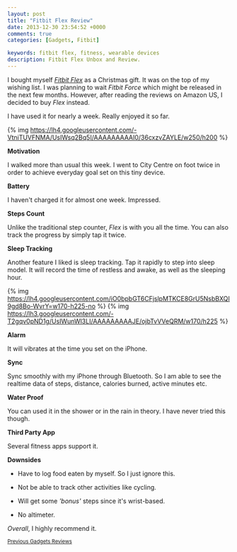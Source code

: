 ```yaml
---
layout: post
title: "Fitbit Flex Review"
date: 2013-12-30 23:54:52 +0000
comments: true
categories: [Gadgets, Fitbit]

keywords: fitbit flex, fitness, wearable devices
description: Fitbit Flex Unbox and Review.
---
```


I bought myself [_Fitbit Flex_](http://www.fitbit.com/uk) as a Christmas gift. It was on the top of my wishing list. I was planning to wait _Fitbit Force_ which might be released in the next few months. However, after reading the reviews on Amazon US, I decided to buy _Flex_ instead. 

I have used it for nearly a week. Really enjoyed it so far. 

{% img https://lh4.googleusercontent.com/-VtniTUVFNMA/UsIWsq2Bq5I/AAAAAAAAAI0/36cxzvZAYLE/w250/h200 %}

__Motivation__

I walked more than usual this week. I went to City Centre on foot twice in order to achieve everyday goal set on this tiny device. 

__Battery__

I haven't charged it for almost one week. Impressed.

__Steps Count__

Unlike the traditional step counter, _Flex_ is with you all the time. You can also track the progress by simply tap it twice.   

__Sleep Tracking__

Another feature I liked is sleep tracking. Tap it rapidly to step into sleep model. It will record the time of restless and awake, as well as the sleeping hour.

{% img https://lh4.googleusercontent.com/iO0bpbGT6CFjslpMTKCE8GrU5NsbBXQI9gd8Bo-WvrY=w170-h225-no %} {% img https://lh3.googleusercontent.com/-T2gqv0pND1g/UsIWunWl3LI/AAAAAAAAAJE/ojbTvVVeQRM/w170/h225 %}

__Alarm__

It will vibrates at the time you set on the iPhone.

__Sync__

Sync smoothly with my iPhone through Bluetooth. So I am able to see the realtime data of steps, distance, calories burned, active minutes etc. 

__Water Proof__

You can used it in the shower or in the rain in theory. I have never tried this though.

__Third Party App__

Several fitness apps support it. 

__Downsides__

* Have to log food eaten by myself. So I just ignore this.

* Not be able to track other activities like cycling.

* Will get some _'bonus'_ steps since it's wrist-based.

* No altimeter. 


_Overall_, I highly recommend it.


<sub>[Previous Gadgets Reviews](http://lawrencesun.info/blog/?cat=71) </sub>

